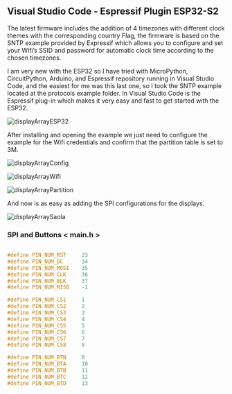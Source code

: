 ## Visual Studio Code - Espressif Plugin ESP32-S2

The latest firmware includes the addition of 4 timezones with different clock themes with the corresponding country Flag, the firmware is based on the SNTP example provided by Expressif which allows you to configure and set your Wifi’s SSID and password for automatic clock time according to the chosen timezones.

I am very new with the ESP32 so I have tried with MicroPython, CircuitPython, Arduino, and Espressif repository running in Visual Studio Code, and the easiest for me was this last one, so I took the SNTP example located at the protocols example folder. In Visual Studio Code is the Espressif plug-in which makes it very easy and fast to get started with the ESP32.

![displayArrayESP32](https://savageelectronics.com/wp-content/uploads/2021/05/EspressifPlugIn-1024x579.png)

After installing and opening the example we just need to configure the example for the Wifi credentials and confirm that the partition table is set to 3M.

![displayArrayConfig](https://savageelectronics.com/wp-content/uploads/2022/01/VisualCode_Config.png)

![displayArrayWifi](https://savageelectronics.com/wp-content/uploads/2022/01/Partition_Wifi.png)

![displayArrayPartition](https://savageelectronics.com/wp-content/uploads/2022/01/VisualCodeHugeAPP.png)

And now is as easy as adding the SPI configurations for the displays.

![displayArraySaola](https://savageelectronics.com/wp-content/uploads/2021/07/ESP32_SCH.png)

### SPI and Buttons < main.h >
```c++

#define PIN_NUM_RST     33
#define PIN_NUM_DC      34
#define PIN_NUM_MOSI    35
#define PIN_NUM_CLK     36
#define PIN_NUM_BLK     37
#define PIN_NUM_MISO    -1

#define PIN_NUM_CS1     1
#define PIN_NUM_CS2     2
#define PIN_NUM_CS3     3
#define PIN_NUM_CS4     4
#define PIN_NUM_CS5     5
#define PIN_NUM_CS6     6
#define PIN_NUM_CS7     7
#define PIN_NUM_CS8     8

#define PIN_NUM_BTN     0
#define PIN_NUM_BTA     10
#define PIN_NUM_BTB     11
#define PIN_NUM_BTC     12 
#define PIN_NUM_BTD     13

```